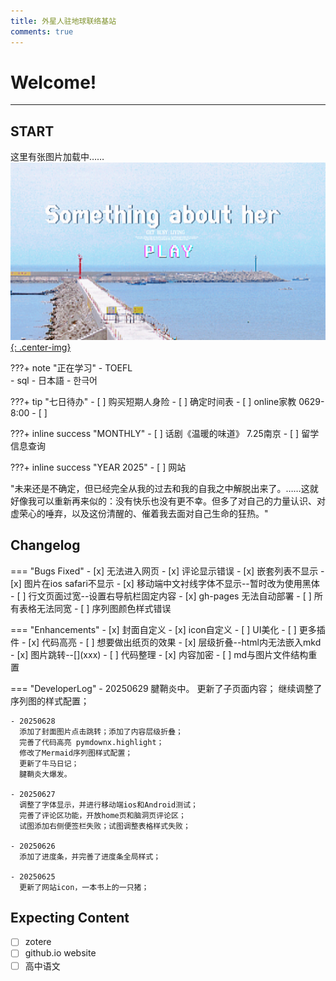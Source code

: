 ```yaml
---
title: 外星人驻地球联络基站
comments: true
---
```


# Welcome! 
---

## START
这里有张图片加载中……
[![](pic/coverfig.jpg){: .center-img}](daily.md/)

???+ note "正在学习"
    - TOEFL   
    - sql
    - 日本語
    - 한극어

???+ tip "七日待办" 
    - [ ] 购买短期人身险 
    - [ ] 确定时间表
    - [ ] online家教 0629-8:00
    - [ ] 

???+ inline success "MONTHLY"
    - [ ] 话剧《温暖的味道》 7.25南京
    - [ ] 留学信息查询
    
???+ inline success "YEAR 2025"
    - [ ] 网站


"未来还是不确定，但已经完全从我的过去和我的自我之中解脱出来了。……这就好像我可以重新再来似的：没有快乐也没有更不幸。但多了对自己的力量认识、对虚荣心的唾弃，以及这份清醒的、催着我去面对自己生命的狂热。"


## Changelog

=== "Bugs Fixed"
    - [x] 无法进入网页
    - [x] 评论显示错误
    - [x] 嵌套列表不显示
    - [x] 图片在ios safari不显示
    - [x] 移动端中文衬线字体不显示--暂时改为使用黑体
    - [ ] 行文页面过宽--设置右导航栏固定内容
    - [x] gh-pages 无法自动部署
    - [ ] 所有表格无法同宽
    - [ ] 序列图颜色样式错误

=== "Enhancements"
    - [x] 封面自定义
    - [x] icon自定义
    - [ ] UI美化
    - [ ] 更多插件
    - [x] 代码高亮
    - [ ] 想要做出纸页的效果
    - [x] 层级折叠--html内无法嵌入mkd
    - [x] 图片跳转--[![]()](xxx\)
    - [ ] 代码整理
    - [x] 内容加密
    - [ ] md与图片文件结构重置


=== "DeveloperLog" 
    - 20250629
      腱鞘炎中。
      更新了子页面内容；
      继续调整了序列图的样式配置；
     
    - 20250628  
      添加了封面图片点击跳转；添加了内容层级折叠；  
      完善了代码高亮 pymdownx.highlight；  
      修改了Mermaid序列图样式配置； 
      更新了牛马日记； 
      腱鞘炎大爆发。  

    - 20250627  
      调整了字体显示，并进行移动端ios和Android测试； 
      完善了评论区功能，开放home页和脑洞页评论区；  
      试图添加右侧便签栏失败；试图调整表格样式失败；

    - 20250626  
      添加了进度条，并完善了进度条全局样式；  

    - 20250625   
      更新了网站icon，一本书上的一只猪；



       
 

## Expecting Content
- [ ] zotere
- [ ] github.io website
- [ ] 高中语文